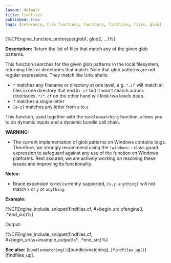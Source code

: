 ```yaml
---
layout: default
title: findfiles
published: true
tags: [reference, file functions, functions, findfiles, files, glob]
---
```


[%CFEngine_function_prototype(glob1, glob2, ...)%]

**Description:** Return the list of files that match any of the given glob patterns.

This function searches for the given glob patterns in the local
filesystem, returning files or directories that match.  Note that glob
patterns are not regular expressions.  They match like Unix shells:

* `*` matches any filename or directory at one level, e.g. `*.cf` will
match all files in one directory that end in `.cf` but it won't search
across directories.  `*/*.cf` on the other hand will look two levels
deep.
* `?` matches a single letter
* `[a-z]` matches any letter from `a` to `z`

This function, used together with the `bundlesmatching` function,
allows you to do dynamic inputs and a dynamic bundle call chain.

**WARNING:**
- The current implementation of glob patterns on Windows contains bugs.
  Therefore, we strongly recommend using the `!windows::` class guard
  expression to safeguard against any use of the function on Windows platforms.
  Rest assured, we are actively working on resolving these issues and improving
  its functionality.

**Notes:**

- Brace expansion is not currently supported, `{x,y,anything}` will not match `x` or `y` or `anything`.

**Example:**


[%CFEngine_include_snippet(findfiles.cf, #\+begin_src cfengine3, .*end_src)%]

Output:

[%CFEngine_include_snippet(findfiles.cf, #\+begin_src\s+example_output\s*, .*end_src)%]

**See also:** [`bundlesmatching()`][bundlesmatching], [`findfiles_up()`][findfiles_up].
